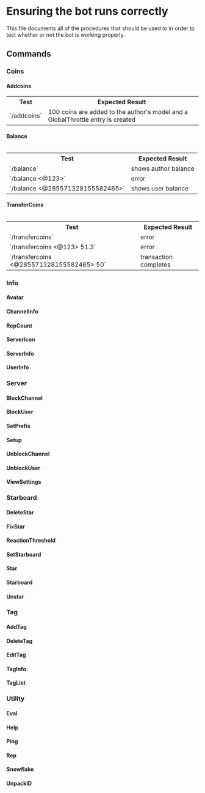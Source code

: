 # Ensuring the bot runs correctly
This file documents all of the procedures that should be used to in order to test whether or not the bot is working properly.

## Commands
### Coins
#### Addcoins
<table>
	<tr>
		<th>Test</th>
		<th>Expected Result</th>
	</tr>
	<tr>
		<td>`/addcoins`</td>
		<td>100 coins are added to the author's model and a GlobalThrottle entry is created</td>
	</tr>
<table>

#### Balance
<table>
	<tr>
		<th>Test</th>
		<th>Expected Result</th>
	</tr>
	<tr>
		<td>`/balance`</td>
		<td>shows author balance</td>
	</tr>
	<tr>
		<td>`/balance <@123>`</td>
		<td>error</td>
	</tr>
	<tr>
		<td>`/balance <@285571328155582465>`</td>
		<td>shows user balance</td>
	</tr>
<table>

#### TransferCoins
<table>
	<tr>
		<th>Test</th>
		<th>Expected Result</th>
	</tr>
	<tr>
		<td>`/transfercoins`</td>
		<td>error</td>
	</tr>
	<tr>
		<td>`/transfercoins <@123> 51.3`</td>
		<td>error</td>
	</tr>
	<tr>
		<td>`/transfercoins <@285571328155582465> 50`</td>
		<td>transaction completes</td>
	</tr>
<table>

### Info
#### Avatar
#### ChannelInfo
#### RepCount
#### ServerIcon
#### ServerInfo
#### UserInfo

### Server
#### BlockChannel
#### BlockUser
#### SetPrefix
#### Setup
#### UnblockChannel
#### UnblockUser
#### ViewSettings

### Starboard
#### DeleteStar
#### FixStar
#### ReactionThreshold
#### SetStarboard
#### Star
#### Starboard
#### Unstar

### Tag
#### AddTag
#### DeleteTag
#### EditTag
#### TagInfo
#### TagList

### Utility
#### Eval
#### Help
#### Ping
#### Rep
#### Snowflake
#### UnpackID